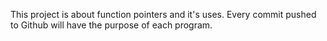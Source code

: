 This project is about function pointers and it's uses. Every commit pushed to Github will have the purpose of each program.  